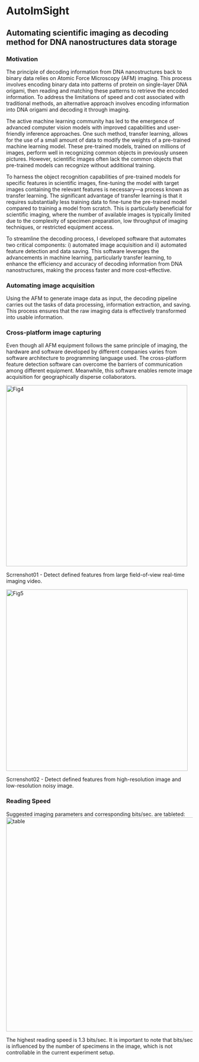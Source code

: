 # AutoImSight

## Automating scientific imaging as decoding method for DNA nanostructures data storage 

### Motivation 

The principle of decoding information from DNA nanostructures back to binary data relies on Atomic Force Microscopy (AFM) imaging. This process involves encoding binary data into patterns of protein on single-layer DNA origami, then reading and matching these patterns to retrieve the encoded information. To address the limitations of speed and cost associated with traditional methods, an alternative approach involves encoding information into DNA origami and decoding it through imaging. 

The active machine learning community has led to the emergence of advanced computer vision models with improved capabilities and user-friendly inference approaches. One such method, transfer learning, allows for the use of a small amount of data to modify the weights of a pre-trained machine learning model. These pre-trained models, trained on millions of images, perform well in recognizing common objects in previously unseen pictures. However, scientific images often lack the common objects that pre-trained models can recognize without additional training. 

To harness the object recognition capabilities of pre-trained models for specific features in scientific images, fine-tuning the model with target images containing the relevant features is necessary—a process known as transfer learning. The significant advantage of transfer learning is that it requires substantially less training data to fine-tune the pre-trained model compared to training a model from scratch. This is particularly beneficial for scientific imaging, where the number of available images is typically limited due to the complexity of specimen preparation, low throughput of imaging techniques, or restricted equipment access. 

To streamline the decoding process, I developed software that automates two critical components: i) automated image acquisition and ii) automated feature detection and data saving. This software leverages the advancements in machine learning, particularly transfer learning, to enhance the efficiency and accuracy of decoding information from DNA nanostructures, making the process faster and more cost-effective. 

### Automating image acquisition 

Using the AFM to generate image data as input, the decoding pipeline carries out the tasks of data processing, information extraction, and saving. This process ensures that the raw imaging data is effectively transformed into usable information. 

 

### Cross-platform image capturing  

Even though all AFM equipment follows the same principle of imaging, the hardware and software developed by different companies varies from software architecture to programming language used. The cross-platform feature detection software can overcome the barriers of communication among different equipment. Meanwhile, this software enables remote image acquisition for geographically disperse collaborators.  


<img width="489" alt="Fig4" src="https://github.com/user-attachments/assets/27d2c718-8c5d-4d5b-9436-9bf168aa3887">

Scrrenshot01 - Detect defined features from large field-of-view real-time imaging video.  

<img width="490" alt="Fig5" src="https://github.com/user-attachments/assets/6eade0ff-9417-4f68-a79e-edbf793c57fc">

Scrrenshot02 - Detect defined features from high-resolution image and low-resolution noisy image. 



### Reading Speed

Suggested imaging parameters and corresponding bits/sec. are tableted:  
<img width="578" alt="table" src="https://github.com/user-attachments/assets/92b20a80-6ce2-4c25-960d-3bb52d3d63c5">


The highest reading speed is 1.3 bits/sec. It is important to note that bits/sec is influenced by the number of specimens in the image, which is not controllable in the current experiment setup. 
